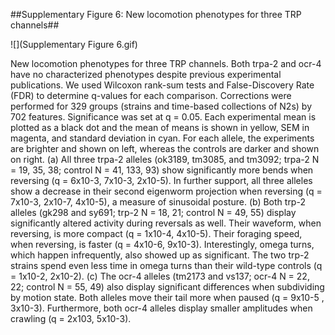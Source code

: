 ##Supplementary Figure 6: New locomotion phenotypes for three TRP channels##

![](Supplementary Figure 6.gif)

New locomotion phenotypes for three TRP channels. Both trpa-2 and ocr-4 have no characterized phenotypes despite previous experimental publications. We used Wilcoxon rank-sum tests and False-Discovery Rate (FDR) to determine q-values for each comparison. Corrections were performed for 329 groups (strains and time-based collections of N2s) by 702 features. Significance was set at q = 0.05. Each experimental mean is plotted as a black dot and the mean of means is shown in yellow, SEM in magenta, and standard deviation in cyan. For each allele, the experiments are brighter and shown on left, whereas the controls are darker and shown on right. (a) All three trpa-2 alleles (ok3189, tm3085, and tm3092; trpa-2 N = 19, 35, 38; control N = 41, 133, 93) show significantly more bends when reversing (q = 6x10-3, 7x10-3, 2x10-5). In further support, all three alleles show a decrease in their second eigenworm projection when reversing (q = 7x10-3, 2x10-7, 4x10-5), a measure of sinusoidal posture. (b) Both trp-2 alleles (gk298 and sy691; trp-2 N = 18, 21; control N = 49, 55) display significantly altered activity during reversals as well. Their waveform, when reversing, is more compact (q = 1x10-4, 4x10-5). Their foraging speed, when reversing, is faster (q = 4x10-6, 9x10-3). Interestingly, omega turns, which happen infrequently, also showed up as significant. The two trp-2 strains spend even less time in omega turns than their wild-type controls (q = 1x10-2, 2x10-2). (c) The ocr-4 alleles (tm2173 and vs137; ocr-4 N = 22, 22; control N = 55, 49) also display significant differences when subdividing by motion state. Both alleles move their tail more when paused (q = 9x10-5 , 3x10-3). Furthermore, both ocr-4 alleles display smaller amplitudes when crawling (q = 2x10­3, 5x10-3). 